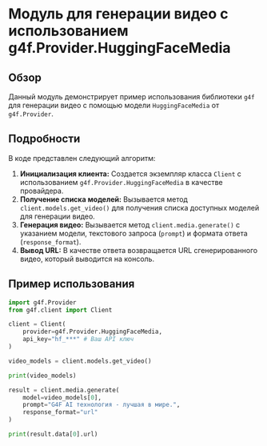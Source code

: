 # Модуль для генерации видео с использованием g4f.Provider.HuggingFaceMedia 

## Обзор

Данный модуль демонстрирует пример использования библиотеки `g4f` для генерации видео с помощью модели `HuggingFaceMedia` от `g4f.Provider`. 

## Подробности

В коде представлен следующий алгоритм:

1. **Инициализация клиента:** Создается экземпляр класса `Client` с использованием `g4f.Provider.HuggingFaceMedia` в качестве провайдера. 
2. **Получение списка моделей:** Вызывается метод `client.models.get_video()` для получения списка доступных моделей для генерации видео.
3. **Генерация видео:** Вызывается метод `client.media.generate()` с указанием модели, текстового запроса (`prompt`) и формата ответа (`response_format`). 
4. **Вывод URL:** В качестве ответа возвращается URL сгенерированного видео, который выводится на консоль.

## Пример использования 

```python
import g4f.Provider
from g4f.client import Client

client = Client(
    provider=g4f.Provider.HuggingFaceMedia,
    api_key="hf_***" # Ваш API ключ
)

video_models = client.models.get_video()

print(video_models)

result = client.media.generate(
    model=video_models[0],
    prompt="G4F AI технология - лучшая в мире.",
    response_format="url"
)

print(result.data[0].url)